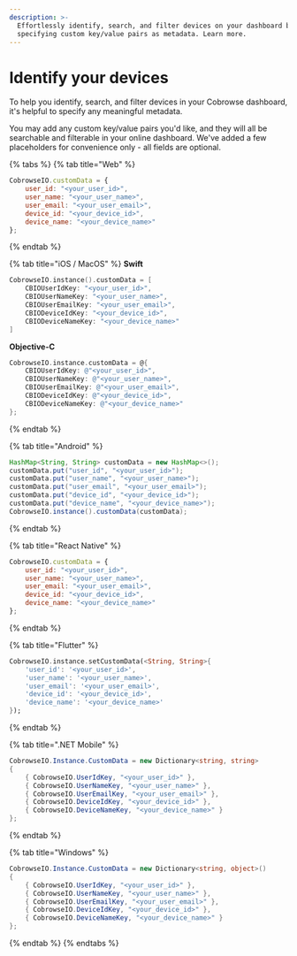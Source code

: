 ```yaml
---
description: >-
  Effortlessly identify, search, and filter devices on your dashboard by
  specifying custom key/value pairs as metadata. Learn more.
---
```


# Identify your devices

To help you identify, search, and filter devices in your Cobrowse dashboard, it's helpful to specify any meaningful metadata.

You may add any custom key/value pairs you'd like, and they will all be searchable and filterable in your online dashboard. We've added a few placeholders for convenience only - all fields are optional.

{% tabs %}
{% tab title="Web" %}
```javascript
CobrowseIO.customData = {
    user_id: "<your_user_id>",
    user_name: "<your_user_name>",
    user_email: "<your_user_email>",
    device_id: "<your_device_id>",
    device_name: "<your_device_name>"
};
```
{% endtab %}

{% tab title="iOS / MacOS" %}
**Swift**

```swift
CobrowseIO.instance().customData = [
    CBIOUserIdKey: "<your_user_id>",
    CBIOUserNameKey: "<your_user_name>",
    CBIOUserEmailKey: "<your_user_email>",
    CBIODeviceIdKey: "<your_device_id>",
    CBIODeviceNameKey: "<your_device_name>"
]
```

**Objective-C**

```objectivec
CobrowseIO.instance.customData = @{
    CBIOUserIdKey: @"<your_user_id>",
    CBIOUserNameKey: @"<your_user_name>",
    CBIOUserEmailKey: @"<your_user_email>",
    CBIODeviceIdKey: @"<your_device_id>",
    CBIODeviceNameKey: @"<your_device_name>"
};
```
{% endtab %}

{% tab title="Android" %}
```java
HashMap<String, String> customData = new HashMap<>();
customData.put("user_id", "<your_user_id>");
customData.put("user_name", "<your_user_name>");
customData.put("user_email", "<your_user_email>");
customData.put("device_id", "<your_device_id>");
customData.put("device_name", "<your_device_name>");
CobrowseIO.instance().customData(customData);
```
{% endtab %}

{% tab title="React Native" %}
```javascript
CobrowseIO.customData = {
    user_id: "<your_user_id>",
    user_name: "<your_user_name>",
    user_email: "<your_user_email>",
    device_id: "<your_device_id>",
    device_name: "<your_device_name>"
};
```
{% endtab %}

{% tab title="Flutter" %}
```dart
CobrowseIO.instance.setCustomData(<String, String>{
    'user_id': '<your_user_id>',
    'user_name': '<your_user_name>',
    'user_email': '<your_user_email>',
    'device_id': '<your_device_id>',
    'device_name': '<your_device_name>'
});
```
{% endtab %}

{% tab title=".NET Mobile" %}
```csharp
CobrowseIO.Instance.CustomData = new Dictionary<string, string>
{
    { CobrowseIO.UserIdKey, "<your_user_id>" },
    { CobrowseIO.UserNameKey, "<your_user_name>" },
    { CobrowseIO.UserEmailKey, "<your_user_email>" },
    { CobrowseIO.DeviceIdKey, "<your_device_id>" },
    { CobrowseIO.DeviceNameKey, "<your_device_name>" }
};
```
{% endtab %}

{% tab title="Windows" %}
```csharp
CobrowseIO.Instance.CustomData = new Dictionary<string, object>()
{
    { CobrowseIO.UserIdKey, "<your_user_id>" },
    { CobrowseIO.UserNameKey, "<your_user_name>" },
    { CobrowseIO.UserEmailKey, "<your_user_email>" },
    { CobrowseIO.DeviceIdKey, "<your_device_id>" },
    { CobrowseIO.DeviceNameKey, "<your_device_name>" }
};
```
{% endtab %}
{% endtabs %}
